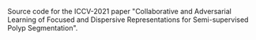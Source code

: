 Source code for the ICCV-2021 paper "Collaborative and Adversarial Learning of Focused and Dispersive Representations for Semi-supervised Polyp Segmentation".
